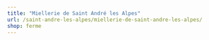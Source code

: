 ```yaml
---
title: "Miellerie de Saint André les Alpes"
url: /saint-andre-les-alpes/miellerie-de-saint-andre-les-alpes/
shop: ferme
---
```

